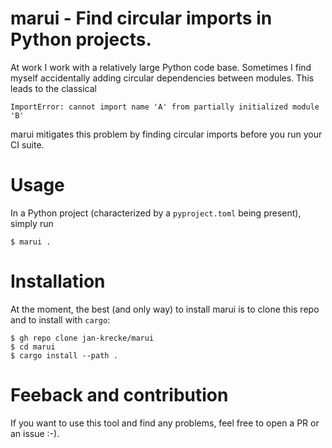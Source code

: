 # marui - Find circular imports in Python projects.

At work I work with a relatively large Python code base. Sometimes I find myself accidentally adding circular dependencies between modules. This leads to the classical

```shell
ImportError: cannot import name 'A' from partially initialized module 'B'
```

marui mitigates this problem by finding circular imports before you run your CI suite.

# Usage
In a Python project (characterized by a `pyproject.toml` being present), simply run
```shell
$ marui .
```

# Installation
At the moment, the best (and only way) to install marui is to clone this repo and to install with `cargo`:
```shell
$ gh repo clone jan-krecke/marui
$ cd marui
$ cargo install --path .
```

# Feeback and contribution
If you want to use this tool and find any problems, feel free to open a PR or an issue :-).